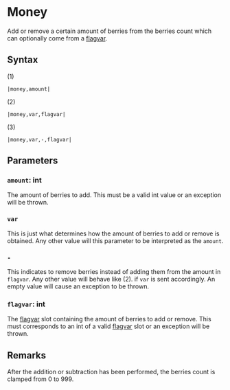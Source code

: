 # Money

Add or remove a certain amount of berries from the berries count which can optionally come from a [flagvar](../../../Flags%20arrays/flagvar.md).

## Syntax

(1)

````
|money,amount|
````

(2)

````
|money,var,flagvar|
````

(3)

````
|money,var,-,flagvar|
````

## Parameters

### `amount`: int

The amount of berries to add. This must be a valid int value or an exception will be thrown.

### `var`

This is just what determines how the amount of berries to add or remove is obtained. Any other value will this parameter to be interpreted as the `amount`.

### `-`

This indicates to remove berries instead of adding them from the amount in `flagvar`. Any other value will behave like (2). if `var` is sent accordingly. An empty value will cause an exception to be thrown.

### `flagvar`:  int

The [flagvar](../../../Flags%20arrays/flagvar.md) slot containing the amount of berries to add or remove. This must corresponds to an int of a valid [flagvar](../../../Flags%20arrays/flagvar.md) slot or an exception will be thrown.

## Remarks

After the addition or subtraction has been performed, the berries count is clamped from 0 to 999.

